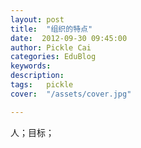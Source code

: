```yaml
---
layout: post  
title:  "组织的特点"
date:  2012-09-30 09:45:00
author: Pickle Cai  
categories: EduBlog  
keywords: 
description:   
tags:	pickle   
cover:  "/assets/cover.jpg"  

---
```


人；目标；

		

		    
